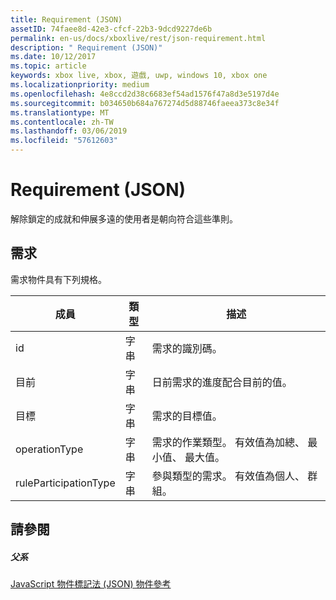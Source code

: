 ```yaml
---
title: Requirement (JSON)
assetID: 74faee8d-42e3-cfcf-22b3-9dcd9227de6b
permalink: en-us/docs/xboxlive/rest/json-requirement.html
description: " Requirement (JSON)"
ms.date: 10/12/2017
ms.topic: article
keywords: xbox live, xbox, 遊戲, uwp, windows 10, xbox one
ms.localizationpriority: medium
ms.openlocfilehash: 4e8ccd2d38c6683ef54ad1576f47a8d3e5197d4e
ms.sourcegitcommit: b034650b684a767274d5d88746faeea373c8e34f
ms.translationtype: MT
ms.contentlocale: zh-TW
ms.lasthandoff: 03/06/2019
ms.locfileid: "57612603"
---
```

# <a name="requirement-json"></a>Requirement (JSON)
解除鎖定的成就和伸展多遠的使用者是朝向符合這些準則。 
<a id="ID4EN"></a>

 
## <a name="requirement"></a>需求
 
需求物件具有下列規格。
 
| 成員| 類型| 描述| 
| --- | --- | --- | 
| id| 字串| 需求的識別碼。| 
| 目前| 字串| 日前需求的進度配合目前的值。| 
| 目標| 字串| 需求的目標值。| 
| operationType| 字串| 需求的作業類型。 有效值為加總、 最小值、 最大值。| 
| ruleParticipationType| 字串| 參與類型的需求。 有效值為個人、 群組。| 
  
<a id="ID4ETC"></a>

 
## <a name="see-also"></a>請參閱
 
<a id="ID4EVC"></a>

 
##### <a name="parent"></a>父系 

[JavaScript 物件標記法 (JSON) 物件參考](atoc-xboxlivews-reference-json.md)

   